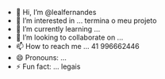 - 👋 Hi, I’m @lealfernandes
- 👀 I’m interested in ... termina o meu projeto
- 🌱 I’m currently learning ... 
- 💞️ I’m looking to collaborate on ...
- 📫 How to reach me ... 41 996662446
- 😄 Pronouns: ...
- ⚡ Fun fact: ... legais

<!---
lealfernandes/lealfernandes is a ✨ special ✨ repository because its `README.md` (this file) appears on your GitHub profile.
You can click the Preview link to take a look at your changes.
--->
